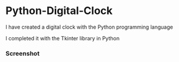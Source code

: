 # Python-Digital-Clock

I have created a digital clock with the Python programming language

I completed it with the Tkinter library in Python

### Screenshot

